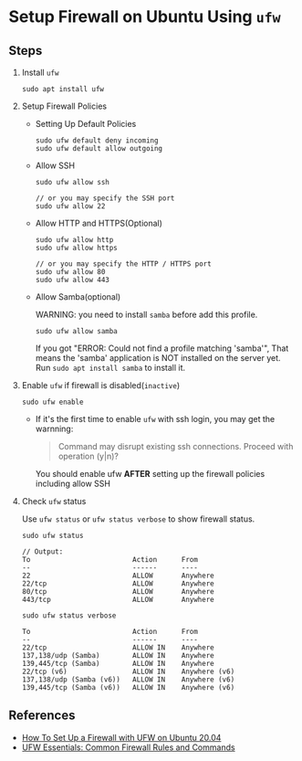 # Setup Firewall on Ubuntu Using `ufw`

## Steps
1. Install `ufw`

   ```
   sudo apt install ufw
   ```
2. Setup Firewall Policies

   * Setting Up Default Policies

     ```
     sudo ufw default deny incoming
     sudo ufw default allow outgoing
     ```

   * Allow SSH

     ```
     sudo ufw allow ssh

     // or you may specify the SSH port
     sudo ufw allow 22
     ```

   * Allow HTTP and HTTPS(Optional)

     ```
     sudo ufw allow http
     sudo ufw allow https

     // or you may specify the HTTP / HTTPS port
     sudo ufw allow 80
     sudo ufw allow 443 
     ```

   * Allow Samba(optional)

     WARNING: you need to install `samba` before add this profile.

     ```
     sudo ufw allow samba
     ```

     If you got "ERROR: Could not find a profile matching 'samba'",
     That means the 'samba' application is NOT installed on the server yet.
     Run `sudo apt install samba` to install it.

3. Enable `ufw` if firewall is disabled(`inactive`)

   ```
   sudo ufw enable
   ```

   * If it's the first time to enable `ufw` with ssh login, you may get the warnning:

     > Command may disrupt existing ssh connections. Proceed with operation (y|n)?

     You should enable ufw **AFTER** setting up the firewall policies including allow SSH

4. Check `ufw` status

   Use `ufw status` or `ufw status verbose` to show firewall status.

   ```
   sudo ufw status

   // Output:
   To                         Action      From
   --                         ------      ----
   22                         ALLOW       Anywhere                  
   22/tcp                     ALLOW       Anywhere                  
   80/tcp                     ALLOW       Anywhere                  
   443/tcp                    ALLOW       Anywhere                  
   ```

   ```
   sudo ufw status verbose

   To                         Action      From
   --                         ------      ----
   22/tcp                     ALLOW IN    Anywhere                  
   137,138/udp (Samba)        ALLOW IN    Anywhere                  
   139,445/tcp (Samba)        ALLOW IN    Anywhere                  
   22/tcp (v6)                ALLOW IN    Anywhere (v6)             
   137,138/udp (Samba (v6))   ALLOW IN    Anywhere (v6)             
   139,445/tcp (Samba (v6))   ALLOW IN    Anywhere (v6)     
   ```

## References
* [How To Set Up a Firewall with UFW on Ubuntu 20.04](https://www.digitalocean.com/community/tutorials/how-to-set-up-a-firewall-with-ufw-on-ubuntu-20-04)
* [UFW Essentials: Common Firewall Rules and Commands](https://www.digitalocean.com/community/tutorials/ufw-essentials-common-firewall-rules-and-commands)
